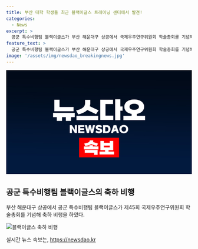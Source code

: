 ```yaml
---
title: 부산 대학 학생들 최근 블랙이글스 트레이닝 센터에서 발견!
categories:
  - News
excerpt: >
  공군 특수비행팀 블랙이글스가 부산 해운대구 상공에서 국제우주연구위원회 학술총회를 기념해 축하 비행을 했다.
feature_text: >
  공군 특수비행팀 블랙이글스가 부산 해운대구 상공에서 국제우주연구위원회 학술총회를 기념해 축하 비행을 했다.
image: '/assets/img/newsdao_breakingnews.jpg'
---
```


<p><img src="/assets/img/newsdao_breakingnews.jpg" alt="ontimetimes 속보" /></p>

<h2 data-ke-size="size26">공군 특수비행팀 블랙이글스의 축하 비행</h2>

<p>부산 해운대구 상공에서 공군 특수비행팀 블랙이글스가 제45회 국제우주연구위원회 학술총회를 기념해 축하 비행을 하였다.</p>

<p data-ke-size="size16"><img src="https://www.news1.kr/photos/20240713/1440019_20240713_p1.jpg" alt="블랙이글스 축하 비행" title="블랙이글스 축하 비행"></p>
실시간 뉴스 속보는, <a href="https://newsdao.kr" rel="dofollow">https://newsdao.kr</a>


